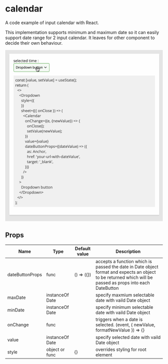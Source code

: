 # calendar

A code example of input calendar with React.

This implementation supports minimum and maximum date so it can easily support date range for 2 input calendar. It leaves for other component to decide their own behaviour.

![Calendar](calendar-example.gif?raw=true "Calendar")



## Props

| Name            | Type            | Default value | Description                                                                                                                                               |
| --------------- | --------------- | ------------- | --------------------------------------------------------------------------------------------------------------------------------------------------------- |
| dateButtonProps | func            | () => ({})    | accepts a function which is passed the date in Date object format and expects an object to be returned which will be passed as props into each DateButton |
| maxDate         | instanceOf Date |               | specify maxmium selectable date with vaild Date object                                                                                                    |
| minDate         | instanceOf Date |               | specify minimum selectable date with vaild Date object                                                                                                    |
| onChange        | func            |               | triggers when a date is selected. (event, { newValue, formatNewValue }) => {}                                                                             |
| value           | instanceOf Date |               | specify selected date with vaild Date object                                                                                                              |
| style           | object or func  | {}            | overrides styling for root element                                                                                                                        |
